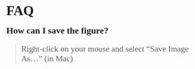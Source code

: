 <span style="font-family: 'Times', serif">

# <span style="font-family: 'Times', serif; font-size: 36px;"> FAQ </span>

<span style="font-size: 24px;"> **How can I save the figure?**
> <span style="font-size: 22px;">
> 
> Right-click on your mouse and select “Save Image As…” (in Mac)

</span>